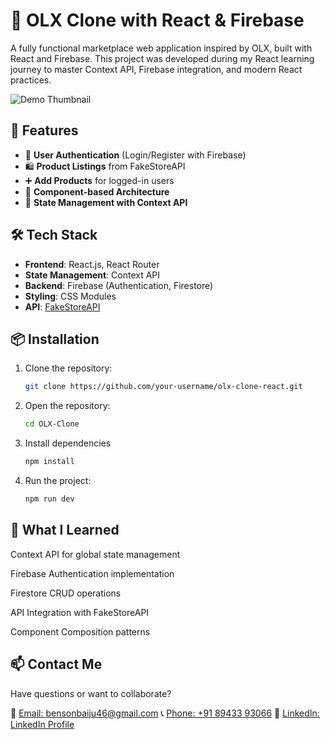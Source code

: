# 🏪 OLX Clone with React & Firebase

A fully functional marketplace web application inspired by OLX, built with React and Firebase. This project was developed during my React learning journey to master Context API, Firebase integration, and modern React practices.

![Demo Thumbnail](https://img.youtube.com/vi/29T4vmg4Kow/maxresdefault.jpg)

## 🚀 Features

- 🔐 **User Authentication** (Login/Register with Firebase)
- 🛍️ **Product Listings** from FakeStoreAPI
- ➕ **Add Products** for logged-in users
- 🧩 **Component-based Architecture**
- 🔄 **State Management with Context API**

## 🛠️ Tech Stack

- **Frontend**: React.js, React Router
- **State Management**: Context API
- **Backend**: Firebase (Authentication, Firestore)
- **Styling**: CSS Modules
- **API**: [FakeStoreAPI](https://fakestoreapi.com/docs)

## 📦 Installation

1. Clone the repository:
   ```bash
   git clone https://github.com/your-username/olx-clone-react.git
    ```
2. Open the repository:
    ```bash
    cd OLX-Clone
    ```
3. Install dependencies
    ```bash
   npm install
   ```
4. Run the project:
    ```bash
    npm run dev
    ```

## 🧠 What I Learned
Context API for global state management

Firebase Authentication implementation

Firestore CRUD operations

API Integration with FakeStoreAPI

Component Composition patterns


## 📫 Contact Me
Have questions or want to collaborate?

📧 [Email: bensonbaiju46@gmail.com](mailto:bensonbaiju46@gmail.com) 
📞 [Phone: +91 89433 93066](tel:+918943393066) 
💼 [LinkedIn: LinkedIn Profile](https://linkedin.com/in/bensonbvaroor)  

